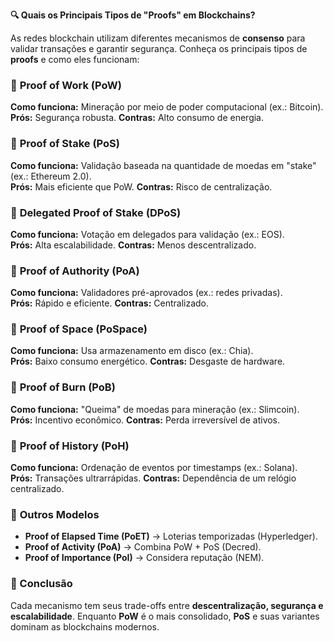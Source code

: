 
**🔍 Quais os Principais Tipos de "Proofs" em Blockchains?**  

As redes blockchain utilizam diferentes mecanismos de **consenso** para validar transações e garantir segurança. Conheça os principais tipos de **proofs** e como eles funcionam:  

### 🔹 **Proof of Work (PoW)**  
**Como funciona:** Mineração por meio de poder computacional (ex.: Bitcoin).  
**Prós:** Segurança robusta. **Contras:** Alto consumo de energia.  

### 🔹 **Proof of Stake (PoS)**  
**Como funciona:** Validação baseada na quantidade de moedas em "stake" (ex.: Ethereum 2.0).  
**Prós:** Mais eficiente que PoW. **Contras:** Risco de centralização.  

### 🔹 **Delegated Proof of Stake (DPoS)**  
**Como funciona:** Votação em delegados para validação (ex.: EOS).  
**Prós:** Alta escalabilidade. **Contras:** Menos descentralizado.  

### 🔹 **Proof of Authority (PoA)**  
**Como funciona:** Validadores pré-aprovados (ex.: redes privadas).  
**Prós:** Rápido e eficiente. **Contras:** Centralizado.  

### 🔹 **Proof of Space (PoSpace)**  
**Como funciona:** Usa armazenamento em disco (ex.: Chia).  
**Prós:** Baixo consumo energético. **Contras:** Desgaste de hardware.  

### 🔹 **Proof of Burn (PoB)**  
**Como funciona:** "Queima" de moedas para mineração (ex.: Slimcoin).  
**Prós:** Incentivo econômico. **Contras:** Perda irreversível de ativos.  

### 🔹 **Proof of History (PoH)**  
**Como funciona:** Ordenação de eventos por timestamps (ex.: Solana).  
**Prós:** Transações ultrarrápidas. **Contras:** Dependência de um relógio centralizado.  

### 🔹 **Outros Modelos**  
- **Proof of Elapsed Time (PoET)** → Loterias temporizadas (Hyperledger).  
- **Proof of Activity (PoA)** → Combina PoW + PoS (Decred).  
- **Proof of Importance (PoI)** → Considera reputação (NEM).  

### **📌 Conclusão**  
Cada mecanismo tem seus trade-offs entre **descentralização, segurança e escalabilidade**. Enquanto **PoW** é o mais consolidado, **PoS** e suas variantes dominam as blockchains modernos.